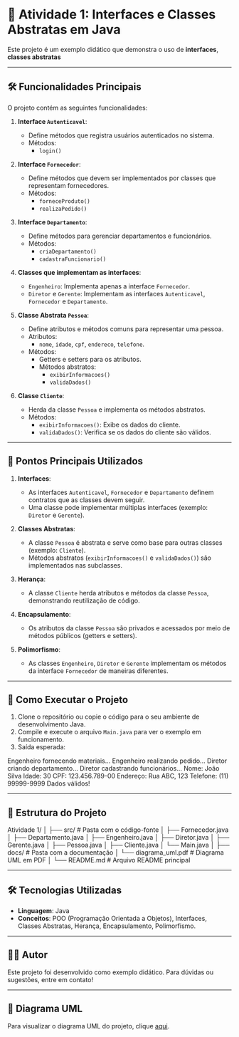 # 🚀 Atividade 1: Interfaces e Classes Abstratas em Java

Este projeto é um exemplo didático que demonstra o uso de **interfaces**, **classes abstratas** 

---

## 🛠️ Funcionalidades Principais

O projeto contém as seguintes funcionalidades:

1. **Interface `Autenticavel`**:
   - Define métodos que registra usuários autenticados no sistema.
   - Métodos:
      - `login()`
        
2. **Interface `Fornecedor`**:
   - Define métodos que devem ser implementados por classes que representam fornecedores.
   - Métodos:
     - `forneceProduto()`
     - `realizaPedido()`

3. **Interface `Departamento`**:
   - Define métodos para gerenciar departamentos e funcionários.
   - Métodos:
     - `criaDepartamento()`
     - `cadastraFuncionario()`

4. **Classes que implementam as interfaces**:
   - `Engenheiro`: Implementa apenas a interface `Fornecedor`.
   - `Diretor` e `Gerente`: Implementam as interfaces `Autenticavel`, `Fornecedor` e `Departamento`.

5. **Classe Abstrata `Pessoa`**:
   - Define atributos e métodos comuns para representar uma pessoa.
   - Atributos:
     - `nome`, `idade`, `cpf`, `endereco`, `telefone`.
   - Métodos:
     - Getters e setters para os atributos.
     - Métodos abstratos:
       - `exibirInformacoes()`
       - `validaDados()`

6. **Classe `Cliente`**:
   - Herda da classe `Pessoa` e implementa os métodos abstratos.
   - Métodos:
     - `exibirInformacoes()`: Exibe os dados do cliente.
     - `validaDados()`: Verifica se os dados do cliente são válidos.

---

## 🎯 Pontos Principais Utilizados

1. **Interfaces**:
   - As interfaces `Autenticavel`, `Fornecedor` e `Departamento` definem contratos que as classes devem seguir.
   - Uma classe pode implementar múltiplas interfaces (exemplo: `Diretor` e `Gerente`).

2. **Classes Abstratas**:
   - A classe `Pessoa` é abstrata e serve como base para outras classes (exemplo: `Cliente`).
   - Métodos abstratos (`exibirInformacoes()` e `validaDados()`) são implementados nas subclasses.

3. **Herança**:
   - A classe `Cliente` herda atributos e métodos da classe `Pessoa`, demonstrando reutilização de código.

4. **Encapsulamento**:
   - Os atributos da classe `Pessoa` são privados e acessados por meio de métodos públicos (getters e setters).

5. **Polimorfismo**:
   - As classes `Engenheiro`, `Diretor` e `Gerente` implementam os métodos da interface `Fornecedor` de maneiras diferentes.

---

## 🚀 Como Executar o Projeto

1. Clone o repositório ou copie o código para o seu ambiente de desenvolvimento Java.
2. Compile e execute o arquivo `Main.java` para ver o exemplo em funcionamento.
3. Saída esperada:

Engenheiro fornecendo materiais...
Engenheiro realizando pedido...
Diretor criando departamento...
Diretor cadastrando funcionários...
Nome: João Silva
Idade: 30
CPF: 123.456.789-00
Endereço: Rua ABC, 123
Telefone: (11) 99999-9999
Dados válidos!

---

## 📂 Estrutura do Projeto

Atividade 1/
│
├── src/                          # Pasta com o código-fonte
│   ├── Fornecedor.java
│   ├── Departamento.java
│   ├── Engenheiro.java
│   ├── Diretor.java
│   ├── Gerente.java
│   ├── Pessoa.java
│   ├── Cliente.java
│   └── Main.java
│
├── docs/                         # Pasta com a documentação
│   └── diagrama_uml.pdf          # Diagrama UML em PDF
│
└── README.md                     # Arquivo README principal

---

## 🛠️ Tecnologias Utilizadas

- **Linguagem**: Java
- **Conceitos**: POO (Programação Orientada a Objetos), Interfaces, Classes Abstratas, Herança, Encapsulamento, Polimorfismo.

---

## 👨‍💻 Autor

Este projeto foi desenvolvido como exemplo didático. Para dúvidas ou sugestões, entre em contato!

---

## 📄 Diagrama UML
Para visualizar o diagrama UML do projeto, clique [aqui](./docs/diagrama_uml.pdf).
